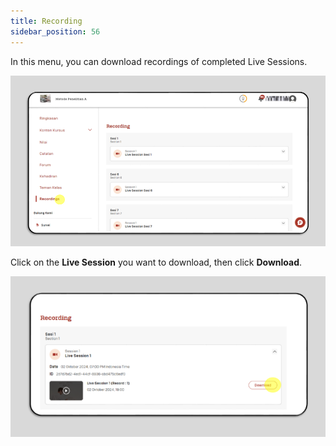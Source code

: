 ```yaml
---
title: Recording
sidebar_position: 56
---
```

In this menu, you can download recordings of completed Live Sessions.

![](/img/recordings.png)

Click on the **Live Session** you want to download, then click **Download**.

![](/img/download-recording.png)
